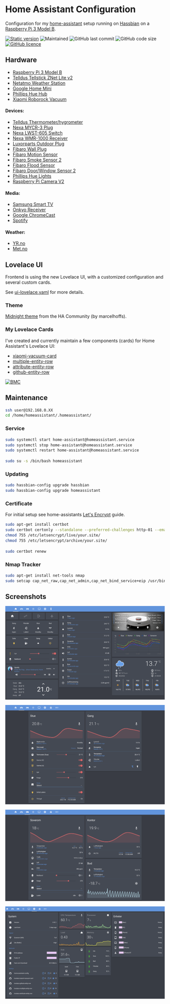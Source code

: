 # Home Assistant Configuration

Configuration for my [home-assistant](https://www.home-assistant.io) setup running on
[Hassbian](https://www.home-assistant.io/docs/installation/hassbian/installation/) on a
[Raspberry Pi 3 Model B](https://www.raspberrypi.org/products/raspberry-pi-3-model-b/).

[![Static version](https://img.shields.io/badge/version-0.95.4-blue.svg)](https://github.com/benct/home-assistant-config/blob/master/.HA_VERSION)
![Maintained](https://img.shields.io/maintenance/yes/2019.svg)
![GitHub last commit](https://img.shields.io/github/last-commit/benct/home-assistant-config.svg)
![GitHub code size](https://img.shields.io/github/languages/code-size/benct/home-assistant-config.svg)
[![GitHub licence](https://img.shields.io/github/license/benct/home-assistant-config.svg)](https://github.com/benct/home-assistant-config/blob/master/LICENCE)

## Hardware

- [Raspberry Pi 3 Model B](https://www.raspberrypi.org/products/raspberry-pi-3-model-b/)
- [Telldus Tellstick ZNet Lite v2](https://home-assistant.io/components/tellduslive/)
- [Netatmo Weather Station](https://home-assistant.io/components/netatmo/)
- [Google Home Mini](https://www.home-assistant.io/components/google_assistant/)
- [Phillips Hue Hub](https://www.home-assistant.io/components/hue/)
- [Xiaomi Roborock Vacuum](https://www.home-assistant.io/components/vacuum.xiaomi_miio/)

#### Devices:
- [Telldus Thermometer/hygrometer](http://telldus.com/produkt/inneute-termohygro-sensor-433mhz/)
- [Nexa MYCR-3 Plug](https://www.clasohlson.com/no/Nexa-MYCR-3,-3-pack-fjernstr%C3%B8mbrytere--/36-6902)
- [Nexa LWST-605 Switch](https://www.clasohlson.com/no/Nexa-LWST-605-trådløs-veggstrømbryter-/36-4614)
- [Nexa WMR-1000 Receiver](https://www.clasohlson.com/no/Nexa-WMR-1000-innbyggingsmottaker-p%C3%A5-av-/36-5940)
- [Luxorparts Outdoor Plug](https://www.kjell.com/no/produkter/elektro-og-verktoy/smarte-hjem/433mhz/fjernstrombryter/utenpaliggende-bryter/luxorparts-mini-fjernstrombryter-for-utendorsbruk-3000-w-p50990)
- [Fibaro Wall Plug](https://products.z-wavealliance.org/products/1653)
- [Fibaro Motion Sensor](https://products.z-wavealliance.org/products/2762)
- [Fibaro Smoke Sensor 2](https://products.z-wavealliance.org/products/1273)
- [Fibaro Flood Sensor](https://products.z-wavealliance.org/products/2791)
- [Fibaro Door/Window Sensor 2](https://products.z-wavealliance.org/products/2181)
- [Phillips Hue Lights](https://www.home-assistant.io/components/light.hue/)
- [Raspberry Pi Camera V2](https://www.home-assistant.io/components/camera.rpi_camera/)

#### Media:
- [Samsung Smart TV](https://home-assistant.io/components/media_player.samsungtv/)
- [Onkyo Receiver](https://www.home-assistant.io/components/media_player.onkyo/)
- [Google ChromeCast](https://www.home-assistant.io/components/media_player.cast/)
- [Spotify](https://www.home-assistant.io/components/media_player.spotify/)

#### Weather:
- [YR.no](https://www.home-assistant.io/components/sensor.yr/)
- [Met.no](https://www.home-assistant.io/components/weather.met/)

## Lovelace UI

Frontend is using the new Lovelace UI, with a customized configuration and several custom cards.

See [ui-lovelace.yaml](https://github.com/benct/home-assistant-config/blob/master/ui-lovelace.yaml) for more details.

### Theme

[Midnight theme](https://community.home-assistant.io/t/midnight-theme/28598) from the HA Community (by marcelhoffs).

### My Lovelace Cards
I've created and currently maintain a few components (cards) for Home Assistant's Lovelace UI:

- [xiaomi-vacuum-card](https://github.com/benct/lovelace-xiaomi-vacuum-card)
- [multiple-entity-row](https://github.com/benct/lovelace-multiple-entity-row)
- [attribute-entity-row](https://github.com/benct/lovelace-attribute-entity-row)
- [github-entity-row](https://github.com/benct/lovelace-github-entity-row)

[![BMC](https://www.buymeacoffee.com/assets/img/custom_images/white_img.png)](https://www.buymeacoff.ee/benct)

## Maintenance

```bash
ssh user@192.168.0.XX
cd /home/homeassistant/.homeassistant/
```

### Service
````bash
sudo systemctl start home-assistant@homeassistant.service
sudo systemctl stop home-assistant@homeassistant.service
sudo systemctl restart home-assistant@homeassistant.service

sudo su -s /bin/bash homeassistant
````

### Updating
```bash
sudo hassbian-config upgrade hassbian
sudo hassbian-config upgrade homeassistant
```

### Certificate

For initial setup see home-assistants [Let's Encrypt](https://www.home-assistant.io/docs/ecosystem/certificates/lets_encrypt/) guide.

```bash
sudo apt-get install certbot
sudo certbot certonly --standalone --preferred-challenges http-01 --email <email> -d <hostname>
chmod 755 /etc/letsencrypt/live/your.site/
chmod 755 /etc/letsencrypt/archive/your.site/

sudo certbot renew
```

### Nmap Tracker
```bash
sudo apt-get install net-tools nmap
sudo setcap cap_net_raw,cap_net_admin,cap_net_bind_service+eip /usr/bin/nmap
```

## Screenshots

![Home Tab](https://raw.githubusercontent.com/benct/home-assistant-config/master/screenshots/ha-main.png)

![Livingroom Tab](https://raw.githubusercontent.com/benct/home-assistant-config/master/screenshots/ha-livingroom.png)

![Bedroom Tab](https://raw.githubusercontent.com/benct/home-assistant-config/master/screenshots/ha-bedroom.png)

![System Tab](https://raw.githubusercontent.com/benct/home-assistant-config/master/screenshots/ha-system.png)
